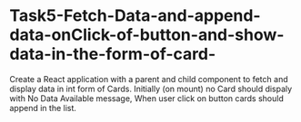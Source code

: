 # Task5-Fetch-Data-and-append-data-onClick-of-button-and-show-data-in-the-form-of-card-
Create a React application with a parent and child component to fetch and display data in int form of Cards. Initially (on mount) no Card should dispaly with No Data Available message, When user click on button cards should append in the list.
